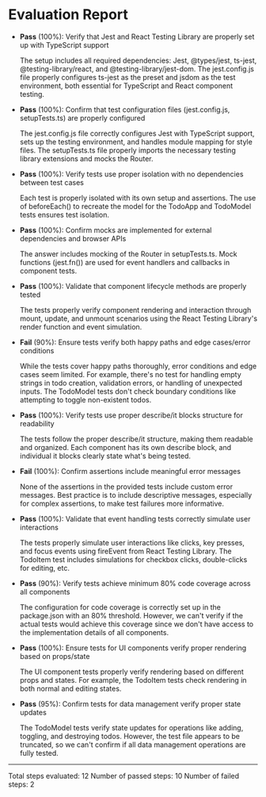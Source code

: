 # Evaluation Report

- **Pass** (100%): Verify that Jest and React Testing Library are properly set up with TypeScript support
  
  The setup includes all required dependencies: Jest, @types/jest, ts-jest, @testing-library/react, and @testing-library/jest-dom. The jest.config.js file properly configures ts-jest as the preset and jsdom as the test environment, both essential for TypeScript and React component testing.

- **Pass** (100%): Confirm that test configuration files (jest.config.js, setupTests.ts) are properly configured
  
  The jest.config.js file correctly configures Jest with TypeScript support, sets up the testing environment, and handles module mapping for style files. The setupTests.ts file properly imports the necessary testing library extensions and mocks the Router.

- **Pass** (100%): Verify tests use proper isolation with no dependencies between test cases
  
  Each test is properly isolated with its own setup and assertions. The use of beforeEach() to recreate the model for the TodoApp and TodoModel tests ensures test isolation.

- **Pass** (100%): Confirm mocks are implemented for external dependencies and browser APIs
  
  The answer includes mocking of the Router in setupTests.ts. Mock functions (jest.fn()) are used for event handlers and callbacks in component tests.

- **Pass** (100%): Validate that component lifecycle methods are properly tested
  
  The tests properly verify component rendering and interaction through mount, update, and unmount scenarios using the React Testing Library's render function and event simulation.

- **Fail** (90%): Ensure tests verify both happy paths and edge cases/error conditions
  
  While the tests cover happy paths thoroughly, error conditions and edge cases seem limited. For example, there's no test for handling empty strings in todo creation, validation errors, or handling of unexpected inputs. The TodoModel tests don't check boundary conditions like attempting to toggle non-existent todos.

- **Pass** (100%): Verify tests use proper describe/it blocks structure for readability
  
  The tests follow the proper describe/it structure, making them readable and organized. Each component has its own describe block, and individual it blocks clearly state what's being tested.

- **Fail** (100%): Confirm assertions include meaningful error messages
  
  None of the assertions in the provided tests include custom error messages. Best practice is to include descriptive messages, especially for complex assertions, to make test failures more informative.

- **Pass** (100%): Validate that event handling tests correctly simulate user interactions
  
  The tests properly simulate user interactions like clicks, key presses, and focus events using fireEvent from React Testing Library. The TodoItem test includes simulations for checkbox clicks, double-clicks for editing, etc.

- **Pass** (90%): Verify tests achieve minimum 80% code coverage across all components
  
  The configuration for code coverage is correctly set up in the package.json with an 80% threshold. However, we can't verify if the actual tests would achieve this coverage since we don't have access to the implementation details of all components.

- **Pass** (100%): Ensure tests for UI components verify proper rendering based on props/state
  
  The UI component tests properly verify rendering based on different props and states. For example, the TodoItem tests check rendering in both normal and editing states.

- **Pass** (95%): Confirm tests for data management verify proper state updates
  
  The TodoModel tests verify state updates for operations like adding, toggling, and destroying todos. However, the test file appears to be truncated, so we can't confirm if all data management operations are fully tested.

---

Total steps evaluated: 12
Number of passed steps: 10
Number of failed steps: 2